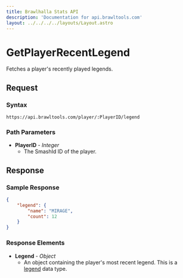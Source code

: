 ```yaml
---
title: Brawlhalla Stats API
description: 'Documentation for api.brawltools.com'
layout: ../../../../layouts/Layout.astro
---
```


# GetPlayerRecentLegend

Fetches a player's recently played legends.

## Request

### Syntax

```https://api.brawltools.com/player/:PlayerID/legend```

### Path Parameters

- **PlayerID** - *Integer*
	- The SmashId ID of the player.

## Response

### Sample Response

```json
{
    "legend": {
        "name": "MIRAGE",
        "count": 12
    }
}
```

### Response Elements

- **Legend** - *Object*
    - An object containing the player's most recent legend. This is a <a href="../../../datatypes/legend">legend</a> data type.
